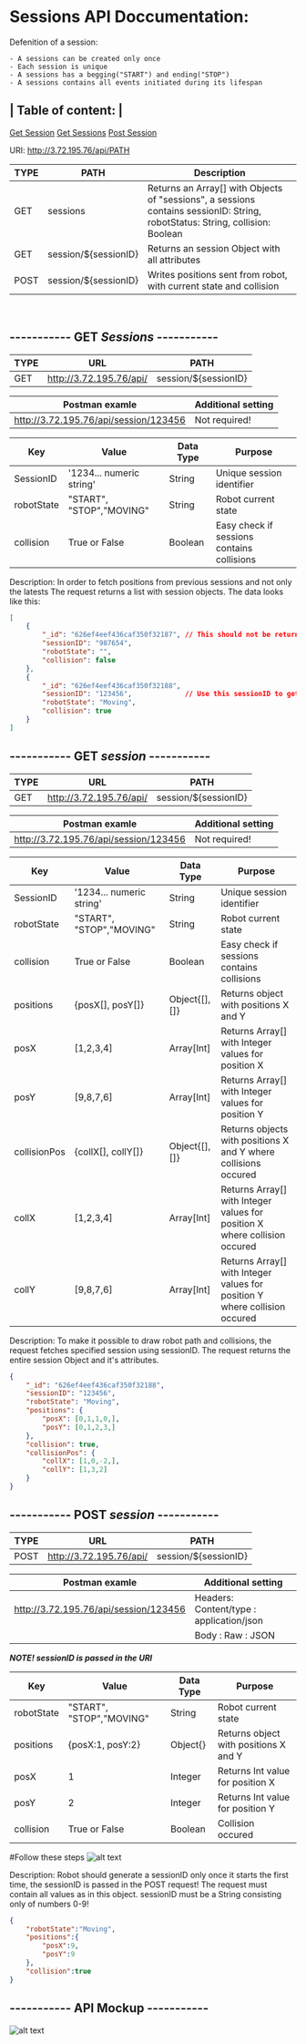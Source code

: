 # Sessions API Doccumentation:

Defenition of a session:

    - A sessions can be created only once
    - Each session is unique
    - A sessions has a begging("START") and ending("STOP")  
    - A sessions contains all events initiated during its lifespan 

| Table of content:  |
------------------------------
[Get Session](#get-session)
[Get Sessions](#get-sessions)
[Post Session](#post-session)

URI: http://3.72.195.76/api/PATH <br>

| TYPE | PATH | Description                                         |
| ---- | -------------------- | ----------------------------------- |
| GET  | sessions             | Returns an Array[] with Objects of "sessions", a sessions contains sessionID: String, robotStatus: String, collision: Boolean |
| GET  | session/${sessionID} | Returns an session Object with all attributes   |
| POST | session/${sessionID} | Writes positions sent from robot, with current state and collision  |

<br>


## ----------- GET *Sessions* -----------

| TYPE | URL                     | PATH                 |
| ---- | ----------------------- | -------------------- |
| GET  | http://3.72.195.76/api/ | session/${sessionID} |

| Postman examle                        | Additional setting |
| ------------------------------------- | ------------------ |
| http://3.72.195.76/api/session/123456 | Not required!      |



| Key        | Value                    | Data Type | Purpose                                    |
| ---------- | ------------------------ | --------- | ------------------------------------------ |
| SessionID  | '1234... numeric string' | String    | Unique session identifier                  |
| robotState | "START", "STOP","MOVING" | String    | Robot current state                        |
| collision  | True or False            | Boolean   | Easy check if sessions contains collisions |

Description: In order to fetch positions from previous sessions and not only the latests
The request returns a list with session objects. The data looks like this: 

```json
[
    {
        "_id": "626ef4eef436caf350f32187", // This should not be returned! Although left for debug purpose
        "sessionID": "987654",             
        "robotState": "",                  
        "collision": false                 
    },
    {
        "_id": "626ef4eef436caf350f32188",
        "sessionID": "123456",             // Use this sessionID to get mock data
        "robotState": "Moving",
        "collision": true
    }
]
```


## ----------- GET *session* -----------

| TYPE | URL                     | PATH                 |
| ---- | ----------------------- | -------------------- |
| GET  | http://3.72.195.76/api/ | session/${sessionID} |

| Postman examle                        | Additional setting |
| ------------------------------------- | ------------------ |
| http://3.72.195.76/api/session/123456 | Not required!      |



| Key          | Value                    | Data Type     | Purpose                                                                    |
| ------------ | ------------------------ | ------------- | -------------------------------------------------------------------------- |
| SessionID    | '1234... numeric string' | String        | Unique session identifier                                                  |
| robotState   | "START", "STOP","MOVING" | String        | Robot current state                                                        |
| collision    | True or False            | Boolean       | Easy check if sessions contains collisions                                 |
| positions    | {posX[], posY[]}         | Object{[],[]} | Returns object with positions X and Y                                      |
| posX         | [1,2,3,4]                | Array[Int]    | Returns Array[] with Integer values for position X                         |
| posY         | [9,8,7,6]                | Array[Int]    | Returns Array[] with Integer values for position Y                         |
| collisionPos | {collX[], collY[]}       | Object{[],[]} | Returns objects with positions X and Y where collisions occured            |
| collX        | [1,2,3,4]                | Array[Int]    | Returns Array[] with Integer values for position X where collision occured |
| collY        | [9,8,7,6]                | Array[Int]    | Returns Array[] with Integer values for position Y where collision occured |

Description: To make it possible to draw robot path and collisions, the request fetches specified session using sessionID.
The request returns the entire session Object and it's attributes.

```json
{
    "_id": "626ef4eef436caf350f32188",  
    "sessionID": "123456",              
    "robotState": "Moving",             
    "positions": {                      
        "posX": [0,1,1,0,],             
        "posY": [0,1,2,3,]              
    },
    "collision": true,                  
    "collisionPos": {                   
        "collX": [1,0,-2,],             
        "collY": [1,3,2]                
    }
}
```

## ----------- POST *session* -----------

| TYPE | URL                     | PATH                 |
| ---- | ----------------------- | -------------------- |
| POST | http://3.72.195.76/api/ | session/${sessionID} |

| Postman examle                        | Additional setting                       |
| ------------------------------------- | ---------------------------------------- |
| http://3.72.195.76/api/session/123456 | Headers: Content/type : application/json |
|                                       | Body : Raw : JSON                        |

***NOTE! sessionID is passed in the URI***

| Key        | Value                    | Data Type | Purpose                               |
| ---------- | ------------------------ | --------- | ------------------------------------- |
| robotState | "START", "STOP","MOVING" | String    | Robot current state                   |
| positions  | {posX:1, posY:2}         | Object{}  | Returns object with positions X and Y |
| posX       | 1                        | Integer   | Returns Int value for position X      |
| posY       | 2                        | Integer   | Returns Int value for position Y      |
| collision  | True or False            | Boolean   | Collision occured                     |


#Follow these steps
![alt text](https://github.com/IMS-Team6/IMS_SBackend/blob/main/Wiki/media/postman_01.png)

Description: Robot should generate a sessionID only once it starts the first time, the sessionID is passed in the POST request!
The request must contain all values as in this object. sessionID must be a String consisting only of numbers 0-9!

```json
{   
    "robotState":"Moving",      
    "positions":{               
        "posX":9,              
        "posY":9               
    },
    "collision":true           
}
```

## ----------- API Mockup -----------
![alt text](https://github.com/IMS-Team6/IMS_SBackend/blob/main/Wiki/media/API_Mockups_sessions.png)